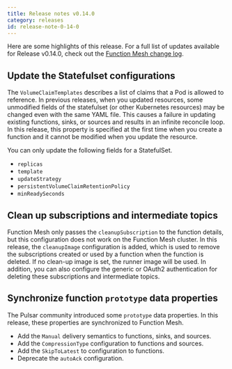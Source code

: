 ```yaml
---
title: Release notes v0.14.0
category: releases
id: release-note-0-14-0
---
```


Here are some highlights of this release. For a full list of updates available for Release v0.14.0, check out the [Function Mesh change log](https://github.com/streamnative/function-mesh/releases/tag/v0.14.0).

## Update the Statefulset configurations

The `VolumeClaimTemplates` describes a list of claims that a Pod is allowed to reference. In previous releases, when you updated resources, some unmodified fields of the statefulset (or other Kubernetes resources) may be changed even with the same YAML file. This causes a failure in updating existing functions, sinks, or sources and results in an infinite reconcile loop. In this release, this property is specified at the first time when you create a function and it cannot be modified when you update the resource.

You can only update the following fields for a StatefulSet.

- `replicas`
- `template`
- `updateStrategy`
- `persistentVolumeClaimRetentionPolicy`
- `minReadySeconds`

## Clean up subscriptions and intermediate topics

Function Mesh only passes the `cleanupSubscription` to the function details, but this configuration does not work on the Function Mesh cluster. In this release, the `cleanupImage` configuration is added, which is used to remove the subscriptions created or used by a function when the function is deleted. If no clean-up image is set, the runner image will be used. In addition, you can also configure the generic or OAuth2 authentication for deleting these subscriptions and intermediate topics.

## Synchronize function `prototype` data properties

The Pulsar community introduced some `prototype` data properties. In this release, these properties are synchronized to Function Mesh.

- Add the `Manual` delivery semantics to functions, sinks, and sources.
- Add the `CompressionType` configuration to functions and sources.
- Add the `SkipToLatest` to configuration to functions.
- Deprecate the `autoAck` configuration.